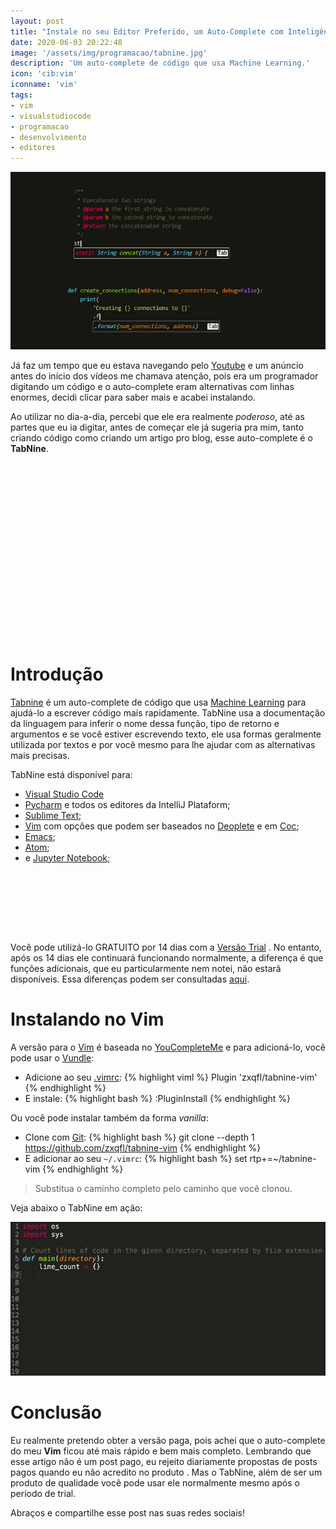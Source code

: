 ```yaml
---
layout: post
title: "Instale no seu Editor Preferido, um Auto-Complete com Inteligência Artificial"
date: 2020-06-03 20:22:48
image: '/assets/img/programacao/tabnine.jpg'
description: 'Um auto-complete de código que usa Machine Learning.'
icon: 'cib:vim'
iconname: 'vim'
tags:
- vim
- visualstudiocode
- programacao
- desenvolvimento
- editores
---
```


![Instale no seu Editor Preferido, um Auto-Complete com Inteligência Artificial](/assets/img/programacao/tabnine.jpg)

Já faz um tempo que eu estava navegando pelo [Youtube](https://www.youtube.com/TerminalRootTV?sub_confirmation=1) e um anúncio antes do início dos vídeos me chamava atenção, pois era um programador digitando um código e o auto-complete eram alternativas com linhas enormes, decidi clicar para saber mais e acabei instalando.

Ao utilizar no dia-a-dia, percebi que ele era realmente *poderoso*, até as partes que eu ia digitar, antes de começar ele já sugeria pra mim, tanto criando código como criando um artigo pro blog, esse auto-complete é o **TabNine**.

<!-- QUADRADO -->
<script async src="//pagead2.googlesyndication.com/pagead/js/adsbygoogle.js"></script>
<ins class="adsbygoogle"
style="display:inline-block;width:336px;height:280px"
data-ad-client="ca-pub-2838251107855362"
data-ad-slot="5351066970"></ins>
<script>
(adsbygoogle = window.adsbygoogle || []).push({});
</script>

# Introdução
[Tabnine](https://www.tabnine.com/) é um auto-complete de código que usa [Machine Learning](https://pt.wikipedia.org/wiki/Aprendizado_de_máquina) para ajudá-lo a escrever código mais rapidamente. TabNine usa a documentação da linguagem para inferir o nome dessa função, tipo de retorno e argumentos e se você estiver escrevendo texto, ele usa formas geralmente utilizada por textos e por você mesmo para lhe ajudar com as alternativas mais precisas.

TabNine está disponível para:
+ [Visual Studio Code](https://terminalroot.com.br/2019/04/vscodium-um-vs-code-open-source-que-nao-te-rasrtreia.html)
+ [Pycharm](https://terminalroot.com.br/2019/10/os-20-melhores-ide-python-para-linux.html) e todos os editores da IntelliJ Plataform;
+ [Sublime Text](https://terminalroot.com.br/2016/05/os-8-melhores-editores-de-texto-para.html);
+ [Vim](https://terminalroot.com.br/vim) com opções que podem ser baseados no [Deoplete](https://github.com/tbodt/deoplete-tabnine) e em [Coc](https://github.com/neoclide/coc-tabnine);
+ [Emacs](https://terminalroot.com.br/2018/07/spacemacs-um-editor-para-desenvolvimento-profissional.html);
+ [Atom](https://terminalroot.com.br/2019/11/top-10-melhores-editores-de-codigo-para-linux.html);
+ e [Jupyter Notebook](https://pt.wikipedia.org/wiki/Projeto_Jupyter);

<!-- MINI ANÚNCIO -->
<script async src="//pagead2.googlesyndication.com/pagead/js/adsbygoogle.js"></script>
<!-- Games Root -->
<ins class="adsbygoogle"
style="display:inline-block;width:730px;height:95px"
data-ad-client="ca-pub-2838251107855362"
data-ad-slot="5351066970"></ins>
<script>
(adsbygoogle = window.adsbygoogle || []).push({});
</script>

Você pode utilizá-lo GRATUITO por 14 dias com a [Versão Trial](https://www.tabnine.com/trial/) . No entanto, após os 14 dias ele continuará funcionando normalmente, a diferença é que funções adicionais, que eu particularmente nem notei, não estarã disponíveis. Essa diferenças podem ser consultadas [aqui](https://www.tabnine.com/pricing).

# Instalando no Vim
A versão para o [Vim](https://www.youtube.com/watch?v=nFWQJiLvjnk) é baseada no [YouCompleteMe](https://github.com/Valloric/YouCompleteMe) e para adicioná-lo, você pode usar o [Vundle](https://github.com/VundleVim/Vundle.vim):
+ Adicione ao seu [.vimrc](https://www.youtube.com/watch?v=XXGk3n1uzPg): 
{% highlight viml %}
Plugin 'zxqfl/tabnine-vim'
{% endhighlight %}
+ E instale:
{% highlight bash %}
:PluginInstall
{% endhighlight %}

Ou você pode instalar também da forma *vanilla*:
+ Clone com [Git](https://terminalroot.com.br/git): 
{% highlight bash %}
git clone --depth 1 https://github.com/zxqfl/tabnine-vim
{% endhighlight %}
+ E adicionar ao seu `~/.vimrc`: 
{% highlight bash %}
set rtp+=~/tabnine-vim
{% endhighlight %}
> Substitua o caminho completo pelo caminho que você clonou.

Veja abaixo o TabNine em ação:

![TabNine](/assets/img/programacao/tabnine.gif)

# Conclusão
Eu realmente pretendo obter a versão paga, pois achei que o auto-complete do meu **Vim** ficou até mais rápido e bem mais completo. Lembrando que esse artigo não é um post pago, eu rejeito diariamente propostas de posts pagos quando eu não acredito no produto . Mas o TabNine, além de ser um produto de qualidade você pode usar ele normalmente mesmo após o período de trial.

Abraços e compartilhe esse post nas suas redes sociais!

<!-- RETANGULO LARGO 2 -->
<script async src="//pagead2.googlesyndication.com/pagead/js/adsbygoogle.js"></script>
<ins class="adsbygoogle"
style="display:block; text-align:center;"
data-ad-layout="in-article"
data-ad-format="fluid"
data-ad-client="ca-pub-2838251107855362"
data-ad-slot="8549252987"></ins>
<script>
(adsbygoogle = window.adsbygoogle || []).push({});
</script>



